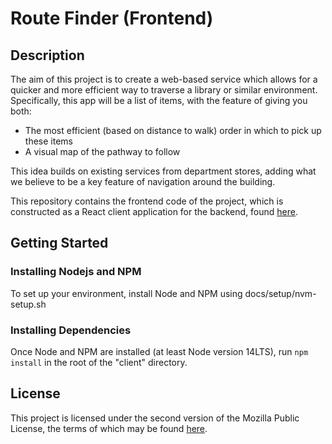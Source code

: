 # Route Finder (Frontend)

## Description

The aim of this project is to create a web-based service which allows for a quicker and more
efficient way to traverse a library or similar environment. Specifically, this app will be a
list of items, with the feature of giving you both:
 * The most efficient (based on distance to walk) order in which to pick up these items
 * A visual map of the pathway to follow

This idea builds on existing services from department stores, adding what we believe to be a
key feature of navigation around the building.

This repository contains the frontend code of the project, which is constructed as a React client
application for the backend, found [here](https://github.com/isaac-list/store_project/).

## Getting Started

### Installing Nodejs and NPM
To set up your environment, install Node and NPM using docs/setup/nvm-setup.sh

### Installing Dependencies
Once Node and NPM are installed (at least Node version 14LTS), run
```npm install```
in the root of the "client" directory.

## License
This project is licensed under the second version of the Mozilla Public License, the terms of
which may be found [here](https://www.mozilla.org/en-US/MPL/2.0/).
